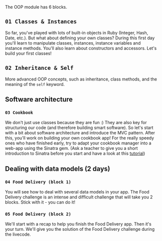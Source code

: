 The OOP module has 6 blocks.

## `01 Classes & Instances`

So far, you've played with lots of built-in objects in Ruby (Integer, Hash, Date, etc.). But what about defining your own classes? During this first day you'll learn to manipulate classes, instances, instance variables and instance methods. You'll also learn about constructors and accessors. Let's build your first classes!

## `02 Inheritance & Self`

More advanced OOP concepts, such as inheritance, class methods, and the meaning of the `self` keyword.

## Software architecture

### `03 Cookbook`

We don't just use classes because they are fun :) They are also key for structuring our code (and therefore building smart software). So let's start with a bit about software architecture and introduce the MVC pattern. After this, you'll work on building your own cookbook app!
For the really speedy ones who have finished early, try to adapt your cookbook manager into a web-app using the Sinatra gem. (Ask a teacher to give you a short introduction to Sinatra before you start and have a look at this [tutorial](https://github.com/lewagon/sinatra-101))

## Dealing with data models (2 days)

### `04 Food Delivery (block 1)`

You will see how to deal with several data models in your app. The Food Delivery challenge is an intense and difficult challenge that will take you 2 blocks. Stick with it - you can do it!

### `05 Food Delivery (block 2)`

We'll start with a recap to help you finish the Food Delivery app. Then it's your turn. We'll give you the solution of the Food Delivery challenge during the livecode.
